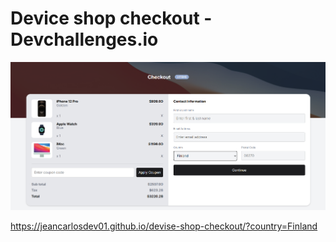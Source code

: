 # Device shop checkout - Devchallenges.io

![Project screenshot](/screenshot.png)

<https://jeancarlosdev01.github.io/devise-shop-checkout/?country=Finland>
